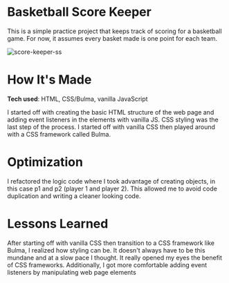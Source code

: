 # Basketball Score Keeper
This is a simple practice project that keeps track of scoring for a basketball game. For now, it assumes every basket made is one point for each team.

![score-keeper-ss](https://github.com/alieuminary/score-keeper/assets/84280530/78a277ba-6d6c-491a-8b00-81c0b0fc9911)

# How It's Made
**Tech used**: HTML, CSS/Bulma, vanilla JavaScript

I started off with creating the basic HTML structure of the web page and adding event listeners in the elements with vanilla JS. CSS styling was the last step of the process. 
I started off with vanilla CSS then played around with a CSS framework called Bulma.

# Optimization
I refactored the logic code where I took advantage of creating objects, in this case p1 and p2 (player 1 and player 2). This allowed me to avoid code duplication and writing a cleaner looking code.

# Lessons Learned
After starting off with vanilla CSS then transition to a CSS framework like Bulma, I realized how styling can be. It doesn't always have to be this mundane and at a slow pace I thought. It really opened my eyes the benefit of CSS frameworks. Additionally, I got more comfortable adding event listeners by manipulating web page elements


